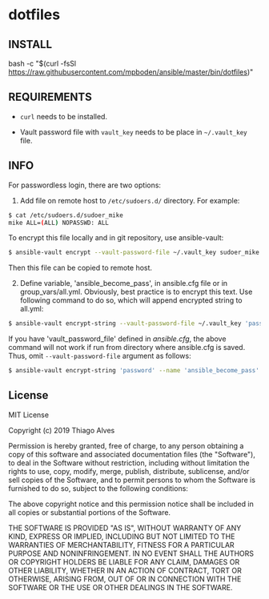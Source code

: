 # dotfiles

## INSTALL

bash -c "$(curl -fsSl https://raw.githubusercontent.com/mpboden/ansible/master/bin/dotfiles)"

## REQUIREMENTS

- `curl` needs to be installed.

- Vault password file with `vault_key` needs to be place in `~/.vault_key` file.

## INFO

For passwordless login, there are two options:

1. Add file on remote host to `/etc/sudoers.d/` directory. For example:
  ```sh
  $ cat /etc/sudoers.d/sudoer_mike
  mike ALL=(ALL) NOPASSWD: ALL
  ```

  To encrypt this file locally and in git repository, use ansible-vault:
  ```sh
  $ ansible-vault encrypt --vault-password-file ~/.vault_key sudoer_mike
  ```

  Then this file can be copied to remote host.

2. Define variable, 'ansible_become_pass', in ansible.cfg file or in
  group_vars/all.yml. Obviously, best practice is to encrypt this text.
  Use following command to do so, which will append encrypted string to all.yml:

  ```sh
  $ ansible-vault encrypt-string --vault-password-file ~/.vault_key 'password' --name 'ansible_become_pass' >> group_vars/all.yml
  ```
  
  If you have 'vault_password_file' defined in *ansible.cfg*, the above command
  will not work if run from directory where ansible.cfg is saved. Thus, omit
  `--vault-password-file` argument as follows:
  
  ```sh
  $ ansible-vault encrypt-string 'password' --name 'ansible_become_pass' >> group_vars/all.yml
  ```

## License

MIT License

Copyright (c) 2019 Thiago Alves

Permission is hereby granted, free of charge, to any person obtaining a copy
of this software and associated documentation files (the "Software"), to deal
in the Software without restriction, including without limitation the rights
to use, copy, modify, merge, publish, distribute, sublicense, and/or sell
copies of the Software, and to permit persons to whom the Software is
furnished to do so, subject to the following conditions:

The above copyright notice and this permission notice shall be included in all
copies or substantial portions of the Software.

THE SOFTWARE IS PROVIDED "AS IS", WITHOUT WARRANTY OF ANY KIND, EXPRESS OR
IMPLIED, INCLUDING BUT NOT LIMITED TO THE WARRANTIES OF MERCHANTABILITY,
FITNESS FOR A PARTICULAR PURPOSE AND NONINFRINGEMENT. IN NO EVENT SHALL THE
AUTHORS OR COPYRIGHT HOLDERS BE LIABLE FOR ANY CLAIM, DAMAGES OR OTHER
LIABILITY, WHETHER IN AN ACTION OF CONTRACT, TORT OR OTHERWISE, ARISING FROM,
OUT OF OR IN CONNECTION WITH THE SOFTWARE OR THE USE OR OTHER DEALINGS IN THE
SOFTWARE.

